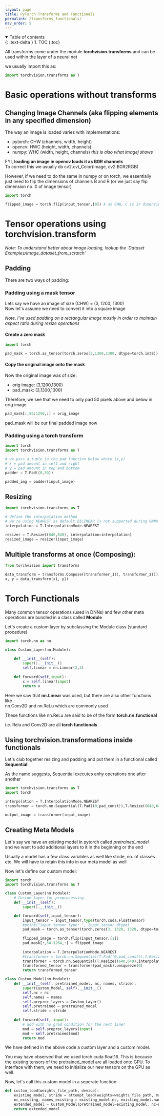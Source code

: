 ```yaml
---
layout: page
title: PyTorch Transforms and Functionals
permalink: /transforms_functionals/
nav_order: 5
---
```


<details open markdown="block">
  <summary>
    Table of contents
  </summary>
  {: .text-delta }
1. TOC
{:toc}
</details>


All transforms come under the module **torchvision.transforms** and can be used within the layer of a neural net

we usually import this as:
```python
import torchvision.transforms as T
```

# Basic operations without transforms

## Changing Image Channels (aka flipping elements in any specified dimension)

The way an image is loaded varies with implementations:
- pytorch: CHW (channels, width, height)
- opencv: HWC (height, width, channels)
- numpy: WHC (width, height, channels) *this is also what imagej shows*

FYI, **loading an image in opencv loads it as BGR channels** \
To correct this we usually do cv2.cvt_Color(image, cv2.BGR2RGB)

However, if we need to do the same in numpy or on torch, we essentially just need to flip the dimensions of channels B and R (or we just say flip dimension no. 0 of image tensor)

```python
import torch

flipped_image = torch.flip(input_tensor,[0]) # as CHW, C is in dimension [0]
```

# Tensor operations using torchvision.transform

*Note: To understand better about image loading, lookup the 'Dataset Examples/image_dataset_from_scratch'*

## Padding

There are two ways of padding:

### Padding using a mask tensor

Lets say we have an image of size (CHW) = (3, 1200, 1300) \
Now let's assume we need to convert it into a square image

*Note. I've used padding on a rectangular image mostly in order to maintain aspect ratio during resize operations*

#### Create a zero mask

```python
import torch

pad_mask = torch.as_tensor(torch.zeros(3,1300,1300, dtype=torch.int8))
```

#### Copy the original image onto the mask

Now the original image was of size:
- orig image: (3,1200,1300)
- pad_mask: (3,1300,1300)

Therefore, we see that we need to only pad 50 pixels above and below in orig image

```python
pad_mask[:,50:1250,:] = orig_image
```

pad_mask will be our final padded image now

### Padding using a torch transform

```python
import torch
import torchvision.transforms as T

# we pass a tuple to the pad function below where (x,y)
# x = pad amount in left and right
# y = pad amount in top and bottom
padder = T.Pad((0,50))

padded_img = padder(input_image)
```

## Resizing

```python
import torchvision.transforms as T

# define the interpolation method
# we're using NEAREST as default BILINEAR is not supported during ONNX conversion
interpolation = T.InterpolationMode.NEAREST

resizer = T.Resize((640,640), interpolation=interpolation)
resized_image = resizer(input_image)
```

## Multiple transforms at once (Composing):

```python
from torchvision import transforms

data_transform = transforms.Compose([transformer_1(), transformer_2()])
x, y = data_transform(x1, y1)
```

# Torch Functionals

Many common tensor operations (used in DNNs) and few other meta operations are bundled in a class called **Module**

Let's create a custom layer by subclassing the Module class (standard procedure)

```python
import torch.nn as nn

class Custom_Layer(nn.Module):
  
    def __init__(self):
        super().__init__()
        self.linear = nn.Linear(2,3)
    
    def forward(self,input):
        x = self.linear(input)
        return x
```

Here we saw that **nn.Linear** was used, but there are also other functions like \
nn.Conv2D and nn.ReLu which are commonly used

These functions like nn.ReLu are said to be of the form **torch.nn.functional**

i.e. Relu and Conv2D are all **torch functionals**

## Using torchvision.transformations inside functionals

Let's club together resizing and padding and put them in a functional called **Sequential**

As the name suggests, Sequential executes anhy operations one after another

```python
import torchvision.transforms as T
import torch

interpolation = T.InterpolationMode.NEAREST
transformer = torch.nn.Sequential(T.Pad((0,pad_const)),T.Resize((640,640),interpolation=interpolation))

output_image = transformer(input_image)
```

## Creating Meta Models

Let's say we have an existing model in pytorch called *pretrained_model* \
and we want to add additional layers to it in the beginning or the end

Usually a model has a few class variables as well like stride, no. of classes etc. We will have to retain this info in our meta model as well

Now let's define our custom model:

```python
import torch
import torchvision.transforms as T

class Custom_Layer(nn.Module):
    # Custom layer for preprocessing
    def __init__(self):
        super().__init__()

    def forward(self,input_tensor):
        input_tensor = input_tensor.type(torch.cuda.FloatTensor)
        #print("input tensor type: ", input_tensor.dtype)
        pad_mask = torch.as_tensor(torch.zeros(3, 1328, 1328, dtype=torch.float32), device=0)
        
        flipped_image = torch.flip(input_tensor,[1])
        pad_mask[:,64:1264,:] = flipped_image
    
        interpolation = T.InterpolationMode.NEAREST
        #transformer = torch.nn.Sequential(T.Pad((0,pad_const)),T.Resize((640,640),interpolation=interpolation))
        transformer = torch.nn.Sequential(T.Resize((640,640),interpolation=interpolation))
        transformed_tensor = transformer(pad_mask).unsqueeze(0)
        return transformed_tensor

class Custom_Model(nn.Module):
    def __init__(self, pretrained_model, nc, names, stride):
        super(Custom_Model, self).__init__()
        self.nc = nc
        self.names = names
        self.preproc_layers = Custom_Layer()
        self.pretrained = pretrained_model
        self.stride = stride
    
    def forward(self, input):
        # add with no grad condition for the next line?
        mod = self.preproc_layers(input)
        mod = self.pretrained(mod)
        return mod
```

We have defined in the above code a custom layer and a custom model.

You may have observed that we used torch.cuda.float16. This is because the existing tensors of the pretrained_model are all loaded onto GPU. To interface with them, we need to initialize our new tensors on the GPU as well.

Now, let's call this custom model in a seperate function:

```python
def custom_load(weights_file_path, device):
    existing_model, stride = attempt_load(weights=weights_file_path, map_location=device, inplace=True, fuse=True)
    nc_existing, names_existing = existing_model.nc, existing_model.names
    extended_model = Custom_Model(pretrained_model=existing_model, nc=nc_existing, names=names_existing, stride=stride)
    return extended_model
```